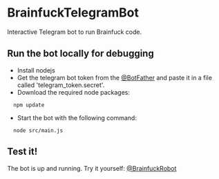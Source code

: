 # BrainfuckTelegramBot
Interactive Telegram bot to run Brainfuck code.

## Run the bot locally for debugging
* Install nodejs
* Get the telegram bot token from the [@BotFather](https://telegram.me/BotFather) and paste it in a file called 'telegram_token.secret'.
* Download the required node packages:
```
  npm update
```
* Start the bot with the following command:
```
  node src/main.js
```

## Test it!
The bot is up and running. Try it yourself: [@BrainfuckRobot](https://telegram.me/BrainfuckRobot)
